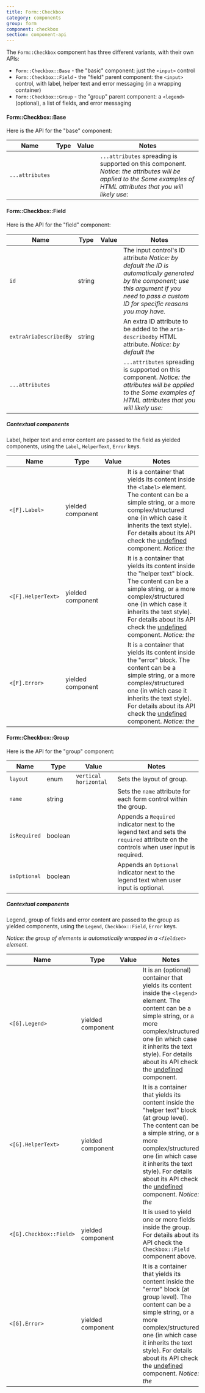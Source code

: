 ```yaml
---
title: Form::Checkbox
category: components
group: form
component: checkbox
section: component-api
---
```


The `Form::Checkbox` component has three different variants, with their own APIs:

*   `Form::Checkbox::Base` - the "basic" component: just the `<input>` control
*   `Form::Checkbox::Field` - the "field" parent component: the `<input>` control, with label, helper text and error messaging (in a wrapping container)
*   `Form::Checkbox::Group` - the "group" parent component: a `<legend>` (optional), a list of fields, and error messaging

#### Form::Checkbox::Base

Here is the API for the "base" component:

| Name | Type | Value | Notes |
| --- | --- | --- | --- |
| `...attributes` |  |  | `...attributes` spreading is supported on this component. _Notice: the attributes will be applied to the_ _Some examples of HTML attributes that you will likely use:_ |

#### Form::Checkbox::Field

Here is the API for the "field" component:

| Name | Type | Value | Notes |
| --- | --- | --- | --- |
| `id` | string |  | The input control's ID attribute _Notice: by default the ID is automatically generated by the component; use this argument if you need to pass a custom ID for specific reasons you may have._ |
| `extraAriaDescribedBy` | string |  | An extra ID attribute to be added to the `aria-describedby` HTML attribute. _Notice: by default the_ |
| `...attributes` |  |  | `...attributes` spreading is supported on this component. _Notice: the attributes will be applied to the_ _Some examples of HTML attributes that you will likely use:_ |

##### Contextual components

Label, helper text and error content are passed to the field as yielded components, using the `Label`, `HelperText`, `Error` keys.

| Name | Type | Value | Notes |
| --- | --- | --- | --- |
| `<[F].Label>` | yielded component |  | It is a container that yields its content inside the `<label>` element. The content can be a simple string, or a more complex/structured one (in which case it inherits the text style). For details about its API check the [undefined](/components/form/base-elements/01_overview/) component. _Notice: the_ |
| `<[F].HelperText>` | yielded component |  | It is a container that yields its content inside the "helper text" block. The content can be a simple string, or a more complex/structured one (in which case it inherits the text style). For details about its API check the [undefined](/components/form/base-elements/01_overview/) component. _Notice: the_ |
| `<[F].Error>` | yielded component |  | It is a container that yields its content inside the "error" block. The content can be a simple string, or a more complex/structured one (in which case it inherits the text style). For details about its API check the [undefined](/components/form/base-elements/01_overview/) component. _Notice: the_ |

#### Form::Checkbox::Group

Here is the API for the "group" component:

| Name | Type | Value | Notes |
| --- | --- | --- | --- |
| `layout` | enum | `vertical` `horizontal` | Sets the layout of group. |
| `name` | string |  | Sets the `name` attribute for each form control within the group. |
| `isRequired` | boolean |  | Appends a `Required` indicator next to the legend text and sets the `required` attribute on the controls when user input is required. |
| `isOptional` | boolean |  | Appends an `Optional` indicator next to the legend text when user input is optional. |

##### Contextual components

Legend, group of fields and error content are passed to the group as yielded components, using the `Legend`, `Checkbox::Field`, `Error` keys.

_Notice: the group of elements is automatically wrapped in a `<fieldset>` element._

| Name | Type | Value | Notes |
| --- | --- | --- | --- |
| `<[G].Legend>` | yielded component |  | It is an (optional) container that yields its content inside the `<legend>` element. The content can be a simple string, or a more complex/structured one (in which case it inherits the text style). For details about its API check the [undefined](/components/form/base-elements/01_overview/) component. |
| `<[G].HelperText>` | yielded component |  | It is a container that yields its content inside the "helper text" block (at group level). The content can be a simple string, or a more complex/structured one (in which case it inherits the text style). For details about its API check the [undefined](/components/form/base-elements/01_overview/) component. _Notice: the_ |
| `<[G].Checkbox::Field>` | yielded component |  | It is used to yield one or more fields inside the group. For details about its API check the `Checkbox::Field` component above. |
| `<[G].Error>` | yielded component |  | It is a container that yields its content inside the "error" block (at group level). The content can be a simple string, or a more complex/structured one (in which case it inherits the text style). For details about its API check the [undefined](/components/form/base-elements/01_overview/) component. _Notice: the_ |
